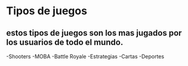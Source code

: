# Tipos de juegos

## estos tipos de juegos son los mas jugados por los usuarios de todo el mundo.

-Shooters
-MOBA
-Battle Royale
-Estrategias
-Cartas
-Deportes
